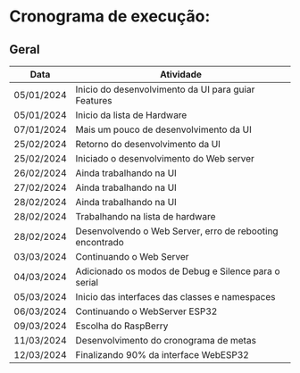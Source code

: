 # **Cronograma de execução:**
## Geral
|Data      | Atividade                                           |
|----------|-----------------------------------------------------|
05/01/2024 | Inicio do desenvolvimento da UI para guiar Features
05/01/2024 | Inicio da lista de Hardware
07/01/2024 | Mais um pouco de desenvolvimento da UI
25/02/2024 | Retorno do desenvolvimento da UI
25/02/2024 | Iniciado o desenvolvimento do Web server
26/02/2024 | Ainda trabalhando na UI
27/02/2024 | Ainda trabalhando na UI
28/02/2024 | Ainda trabalhando na UI
28/02/2024 | Trabalhando na lista de hardware
28/02/2024 | Desenvolvendo o Web Server, erro de rebooting encontrado
03/03/2024 | Continuando o Web Server
04/03/2024 | Adicionado os modos de Debug e Silence para o serial
05/03/2024 | Inicio das interfaces das classes e namespaces
06/03/2024 | Continuando o WebServer ESP32
09/03/2024 | Escolha do RaspBerry
11/03/2024 | Desenvolvimento do cronograma de metas
12/03/2024 | Finalizando 90% da interface WebESP32